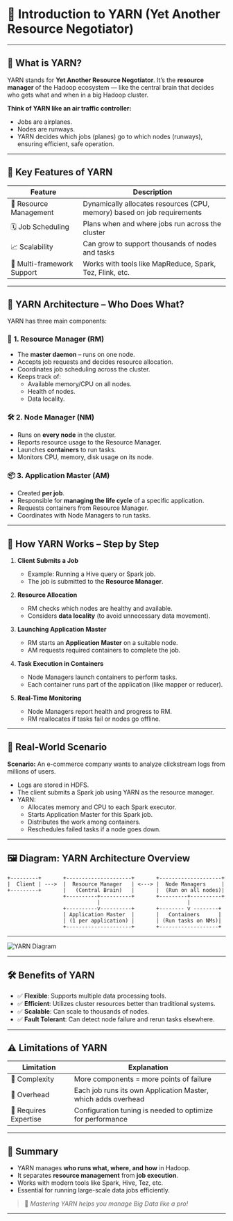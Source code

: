 
# 🧠 Introduction to YARN (Yet Another Resource Negotiator)

---

## 🚀 What is YARN?

YARN stands for **Yet Another Resource Negotiator**. It’s the **resource manager** of the Hadoop ecosystem — like the central brain that decides who gets what and when in a big Hadoop cluster.

**Think of YARN like an air traffic controller:**
- Jobs are airplanes.
- Nodes are runways.
- YARN decides which jobs (planes) go to which nodes (runways), ensuring efficient, safe operation.

---

## 🔑 Key Features of YARN

| Feature                    | Description                                                                 |
|----------------------------|-----------------------------------------------------------------------------|
| 🎯 Resource Management     | Dynamically allocates resources (CPU, memory) based on job requirements     |
| 🗓️ Job Scheduling           | Plans when and where jobs run across the cluster                            |
| 📈 Scalability              | Can grow to support thousands of nodes and tasks                            |
| 🔁 Multi-framework Support | Works with tools like MapReduce, Spark, Tez, Flink, etc.                    |

---

## 🧱 YARN Architecture – Who Does What?

YARN has three main components:

### 🏢 **1. Resource Manager (RM)**

- The **master daemon** – runs on one node.
- Accepts job requests and decides resource allocation.
- Coordinates job scheduling across the cluster.
- Keeps track of:
  - Available memory/CPU on all nodes.
  - Health of nodes.
  - Data locality.

### 🛠️ **2. Node Manager (NM)**

- Runs on **every node** in the cluster.
- Reports resource usage to the Resource Manager.
- Launches **containers** to run tasks.
- Monitors CPU, memory, disk usage on its node.

### 📦 **3. Application Master (AM)**

- Created **per job**.
- Responsible for **managing the life cycle** of a specific application.
- Requests containers from Resource Manager.
- Coordinates with Node Managers to run tasks.

---

## 🔁 How YARN Works – Step by Step

1. **Client Submits a Job**
   - Example: Running a Hive query or Spark job.
   - The job is submitted to the **Resource Manager**.

2. **Resource Allocation**
   - RM checks which nodes are healthy and available.
   - Considers **data locality** (to avoid unnecessary data movement).

3. **Launching Application Master**
   - RM starts an **Application Master** on a suitable node.
   - AM requests required containers to complete the job.

4. **Task Execution in Containers**
   - Node Managers launch containers to perform tasks.
   - Each container runs part of the application (like mapper or reducer).

5. **Real-Time Monitoring**
   - Node Managers report health and progress to RM.
   - RM reallocates if tasks fail or nodes go offline.

---

## 🎯 Real-World Scenario

**Scenario:** An e-commerce company wants to analyze clickstream logs from millions of users.

- Logs are stored in HDFS.
- The client submits a Spark job using YARN as the resource manager.
- YARN:
  - Allocates memory and CPU to each Spark executor.
  - Starts Application Master for this Spark job.
  - Distributes the work among containers.
  - Reschedules failed tasks if a node goes down.

---

## 🖼️ Diagram: YARN Architecture Overview

```
+---------+       +---------------------+       +--------------------+
|  Client | --->  |  Resource Manager   | <---> |  Node Managers     |
+---------+       |   (Central Brain)   |       |  (Run on all nodes)|
                  +----------+----------+       +---------+----------+
                             |                            |
                  +----------v----------+       +-------- v --------+
                  | Application Master  |       |   Containers      |
                  | (1 per application) |       | (Run tasks on NMs)|
                  +---------------------+       +-------------------+
```

---

![YARN Diagram](https://data-flair.training/blogs/wp-content/uploads/sites/2/2018/11/YARN-Architecture.png)

---

## 🛠️ Benefits of YARN

- ✅ **Flexible**: Supports multiple data processing tools.
- ✅ **Efficient**: Utilizes cluster resources better than traditional systems.
- ✅ **Scalable**: Can scale to thousands of nodes.
- ✅ **Fault Tolerant**: Can detect node failure and rerun tasks elsewhere.

---

## ⚠️ Limitations of YARN

| Limitation             | Explanation                                                              |
|------------------------|--------------------------------------------------------------------------|
| 🐢 Complexity           | More components = more points of failure                                |
| 💽 Overhead             | Each job runs its own Application Master, which adds overhead           |
| 🧠 Requires Expertise   | Configuration tuning is needed to optimize for performance              |

---

## 🧠 Summary

- YARN manages **who runs what, where, and how** in Hadoop.
- It separates **resource management** from **job execution**.
- Works with modern tools like Spark, Hive, Tez, etc.
- Essential for running large-scale data jobs efficiently.

> 🔑 *Mastering YARN helps you manage Big Data like a pro!*

---

